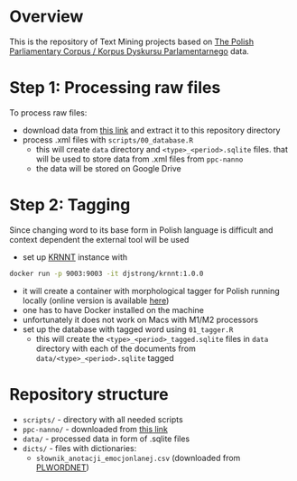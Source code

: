 # Overview

This is the repository of Text Mining projects based on [The Polish Parliamentary Corpus / Korpus Dyskursu Parlamentarnego](https://clip.ipipan.waw.pl/PPC) data.

# Step 1: Processing raw files

To process raw files:

- download data from [this link](https://manage.legis.nlp.ipipan.waw.pl/download/ppc-anno.tar.gz) and extract it to this repository directory
- process .xml files with `scripts/00_database.R`
  - this will create `data` directory and `<type>_<period>.sqlite` files. that will be used to store data from .xml files from `ppc-nanno`
  - the data will be stored on Google Drive

# Step 2: Tagging

Since changing word to its base form in Polish language is difficult and context dependent the external tool will be used

- set up [KRNNT](https://github.com/kwrobel-nlp/krnnt/tree/master) instance with 
```bash
docker run -p 9003:9003 -it djstrong/krnnt:1.0.0
```
  - it will create a container with morphological tagger for Polish running locally (online version is available [here](https://krnnt-f3esrhez2q-ew.a.run.app/))
  - one has to have Docker installed on the machine
  - unfortunately it does not work on Macs with M1/M2 processors
- set up the database with tagged word using `01_tagger.R`
  - this will create the `<type>_<period>_tagged.sqlite` files in `data` directory with each of the documents from `data/<type>_<period>.sqlite` tagged

# Repository structure

- `scripts/` - directory with all needed scripts
- `ppc-nanno/` - downloaded from [this link](https://manage.legis.nlp.ipipan.waw.pl/download/ppc-anno.tar.gz)
- `data/` - processed data in form of .sqlite files
- `dicts/` - files with dictionaries:
  - `słownik_anotacji_emocjonlanej.csv` (downloaded from [PLWORDNET](http://plwordnet.pwr.wroc.pl/wordnet/download))

